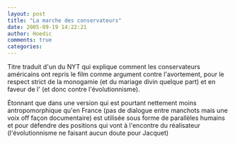 ```yaml
---
layout: post
title: "La marche des conservateurs"
date: 2005-09-19 14:22:21
author: Hoedic
comments: true
categories: 
---
```



Titre traduit d'un  du NYT qui explique comment les conservateurs américains ont repris le film  comme argument contre l'avortement, pour le respect strict de la monogamie (et du mariage divin quelque part) et en faveur de l' (et donc contre l'évolutionnisme).

Étonnant que dans une version qui est pourtant nettement moins antropomorphique qu'en France (pas de dialogue entre manchots mais une voix off façon documentaire) est utilisée sous forme de parallèles humains et pour défendre des positions qui vont à l'encontre du réalisateur (l'évolutionnisme ne faisant aucun doute pour Jacquet)